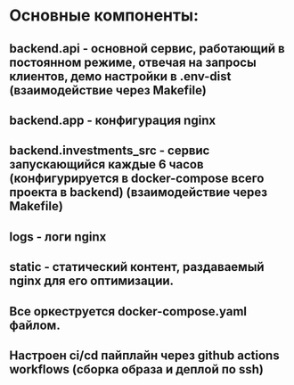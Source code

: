 # Основные компоненты:
## backend.api - основной сервис, работающий в постоянном режиме, отвечая на запросы клиентов, демо настройки в .env-dist (взаимодействие через Makefile)
## backend.app - конфигурация nginx
## backend.investments_src - сервис запускающийся каждые 6 часов (конфигурируется в docker-compose всего проекта в backend) (взаимодействие через Makefile)
## logs - логи nginx
## static - статический контент, раздаваемый nginx для его оптимизации.
## Все оркеструется docker-compose.yaml файлом.
## Настроен ci/cd пайплайн через github actions workflows (сборка образа и деплой по ssh)
